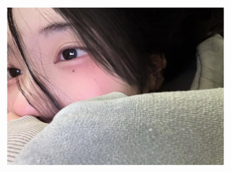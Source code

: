 ![Image Alt](https://github.com/nxuxe/-/blob/0ca32ad7a064fca3832ea6fd64e609d8fbcbf9d7/474212038_521331207627329_9120319695630691190_n.jpg)
